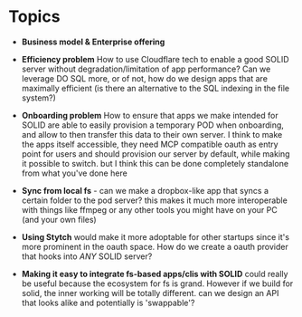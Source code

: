 # Topics

- **Business model & Enterprise offering**

- **Efficiency problem** How to use Cloudflare tech to enable a good SOLID server without degradation/limitation of app performance? Can we leverage DO SQL more, or of not, how do we design apps that are maximally efficient (is there an alternative to the SQL indexing in the file system?)

- **Onboarding problem** How to ensure that apps we make intended for SOLID are able to easily provision a temporary POD when onboarding, and allow to then transfer this data to their own server. I think to make the apps itself accessible, they need MCP compatible oauth as entry point for users and should provision our server by default, while making it possible to switch. but I think this can be done completely standalone from what you've done here

- **Sync from local fs** - can we make a dropbox-like app that syncs a certain folder to the pod server? this makes it much more interoperable with things like ffmpeg or any other tools you might have on your PC (and your own files)

- **Using Stytch** would make it more adoptable for other startups since it's more prominent in the oauth space. How do we create a oauth provider that hooks into _ANY_ SOLID server?

- **Making it easy to integrate fs-based apps/clis with SOLID** could really be useful because the ecosystem for fs is grand. However if we build for solid, the inner working will be totally different. can we design an API that looks alike and potentially is 'swappable'?
